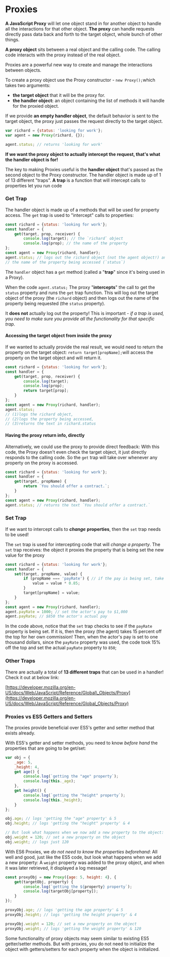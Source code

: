 # Proxies

**A JavaScript Proxy** will let one object stand in for another object to handle all the interactions for that other object. **The proxy** can handle requests directly pass data back and forth to the target object, whole bunch of other things.

**A proxy object** sits between a real object and the calling code. The calling code interacts with the proxy instead of the real object.

Proxies are a powerful new way to create and manage the interactions between objects.

To create a proxy object use the Proxy constructor - `new Proxy();`which takes two arguments:

* **the target object** that it will be the proxy for.
* **the handler object:** an object containing the list of methods it will handle for the proxied object.

If we provide **an empty handler object**, the default behavior is sent to the target object, the proxy just passes the request directly to the target object. 

```javascript
var richard = {status: 'looking for work'};
var agent = new Proxy(richard, {});

agent.status; // returns 'looking for work'
```

**If we want the proxy object to actually intercept the request, that's what the handler object is for!**

The key to making Proxies useful is the **handler object** that's passed as the second object to the Proxy constructor. The handler object is made up of 1 of 13 different "traps".  **A trap** is a function that will intercept calls to properties let you run code

### Get Trap <a id="get-trap"></a>

The handler object is made up of a methods that will be used for property access. The `get` trap is used to "intercept" calls to properties:

```javascript
const richard = {status: 'looking for work'};
const handler = {
    get(target, prop, receiver) {
        console.log(target); // the `richard` object
        console.log(prop); // the name of the property 
};
const agent = new Proxy(richard, handler);
agent.status; // logs out the richard object (not the agent object!) and,
// the name of the property being accessed (`status`)
```

The `handler` object has a `get` method \(called a "**trap**" since it's being used in a Proxy\). 

When the code `agent.status;` The proxy "**intercepts**" the call to get the `status` property and runs the `get` trap function. This will log out the target object of the proxy \(the `richard` object\) and then logs out the name of the property being requested \(the `status` property\). 

It **does not** actually log out the property! This is important - _if a trap is used, you need to make sure you provide all the functionality for that specific trap_.

#### Accessing the target object from inside the proxy <a id="accessing-the-target-object-from-inside-the-proxy"></a>

If we wanted to actually provide the real result, we would need to return the property on the target object:  `return target[propName];`will access the property on the target object and will return it. 

```javascript
const richard = {status: 'looking for work'};
const handler = {
    get(target, prop, receiver) {
        console.log(target);
        console.log(prop);
        return target[prop];
    }
};
const agent = new Proxy(richard, handler);
agent.status; 
// (1)logs the richard object, 
// (2)logs the property being accessed, 
// (3)returns the text in richard.status
```

#### Having the proxy return info, directly <a id="having-the-proxy-return-info-directly"></a>

Alternatively, we could use the proxy to provide direct feedback: With this code, the Proxy doesn't even check the target object, it just directly responds to the calling code. So the `get` trap will take over whenever any property on the proxy is accessed. 

```javascript
const richard = {status: 'looking for work'};
const handler = {
    get(target, propName) {
        return `You should offer a contract.`;
    }
};
const agent = new Proxy(richard, handler);
agent.status; // returns the text `You should offer a contract.`
```

### Set Trap <a id="get-trap"></a>

If we want to intercept calls to _**change**_ **properties**, then the `set` trap needs to be used!

The `set` trap is used for intercepting code that will _change a property_. The `set` trap receives: the object it proxies the property that is being set the new value for the proxy

```javascript
const richard = {status: 'looking for work'};
const handler = {
    set(target, propName, value) {
        if (propName === 'payRate') { // if the pay is being set, take 15% as commission
            value = value * 0.85;
        }
        target[propName] = value;
    }
};
const agent = new Proxy(richard, handler);
agent.payRate = 1000; // set the actor's pay to $1,000
agent.payRate; // $850 the actor's actual pay
```

In the code above, notice that the `set` trap checks to see if the `payRate` property is being set. If it is, then the proxy \(the agent\) takes 15 percent off the top for her own commission! Then, when the actor's pay is set to one thousand dollars, since the `payRate` property was used, the code took 15% off the top and set the actual `payRate` property to `850`;

### Other Traps <a id="other-traps"></a>

There are actually a total of **13 different traps** that can be used in a handler!  Check it out at below link:

[https://developer.mozilla.org/en-US/docs/Web/JavaScript/Reference/Global\_Objects/Proxy](https://developer.mozilla.org/en-US/docs/Web/JavaScript/Reference/Global_Objects/Proxy)

### Proxies vs ES5 Getters and Setters

The proxies provide beneficial over ES5's getter and setter method that exists already.

With ES5's getter and setter methods, you need to know _before hand_ the properties that are going to be get/set:

```javascript
var obj = {
    _age: 5,
    _height: 4,
    get age() {
        console.log(`getting the "age" property`);
        console.log(this._age);
    },
    get height() {
        console.log(`getting the "height" property`);
        console.log(this._height);
    }
};

obj.age; // logs 'getting the "age" property' & 5
obj.height; // logs 'getting the "height" property' & 4

// But look what happens when we now add a new property to the object:
obj.weight = 120; // set a new property on the object
obj.weight; // logs just 120
```

With ES6 Proxies, we _do not need to know the properties beforehand_: All well and good, just like the ES5 code, but look what happens when we add a new property: A `weight` property was added to the proxy object, and when it was later retrieved, it displayed a log message!

```javascript
const proxyObj = new Proxy({age: 5, height: 4}, {
    get(targetObj, property) {
        console.log(`getting the ${property} property`);
        console.log(targetObj[property]);
    }
});

proxyObj.age; // logs 'getting the age property' & 5
proxyObj.height; // logs 'getting the height property' & 4

proxyObj.weight = 120; // set a new property on the object
proxyObj.weight; // logs 'getting the weight property' & 120
```

Some functionality of proxy objects may seem similar to existing ES5 getter/setter methods. But with proxies, you do not need to initialize the object with getters/setters for each property when the object is initialized.



